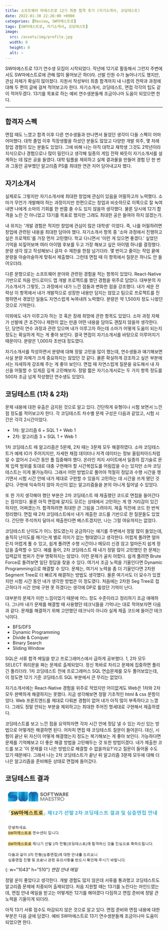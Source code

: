 ```yaml
---
title: 소프트웨어 마에스트로 12기 최종 합격 후기 (자기소개서, 코딩테스트)
date: 2022-01-30 22:26:00 +0900
categories: [Review, SW마에스트로]
tags: [SW마에스트로, 자기소개서, 코딩테스트]
image:
  src: /assets/img/profile.jpg
  width: 0
  height: 0
  alt: ~
---
```


SW마에스트로 13기 연수생 모집이 시작되었다.
작년에 12기로 활동해서 그런지 주변에서도 SW마에스트로에 관해 많이 물어보곤 하더라.
선발 인원 수가 늘어나기도 했지만, 관심 자체가 확실히 많아졌다.
지원서 작성부터 최종 합격까지 내 나름의 전략과 과정에 대해 두 편의 글에 걸쳐 적어보고자 한다.
자기소개서, 코딩테스트, 면접 각각의 팁도 같이 적어두겠다.
13기를 목표로 하는 예비 연수생분들께 조금이나마 도움이 되었으면 한다.

***

## 합격자 스펙

면접 때도 느꼈고 합격 이후 다른 연수생들과 만나면서 들었던 생각이 다들 스펙이 어마어마했다. 대학 졸업 이후 직장생활을 하셨던 분들도 많았고 다양한 개발 외주, 몇 차례 창업 경험이 있는 분들도 있었다. 그에 비해 나는 아직 대학교 재학생 그것도 2학년이라 지식으로나 경험으로나 많이 밀린다고 생각해 일종의 게임 전략 짜듯이 자기소개서를 설계하는 데 많은 공을 들였다. 대학 팀플을 제외하고 실제 결과물을 만들어 경험 단 한 번과 그동안 공부했던 알고리즘 PS를 최대한 연관 지어 담아내고자 했다.

## 자기소개서

실제로도 그렇지만 자기소개서에 최대한 창업에 관심이 있음을 어필하고자 노력했다. 소마가 무언가 개발해야 하는 과정이지만 한편으로는 창업과 비슷하므로 이쪽으로 잘 녹여내면 나에게 소마의 기회를 한 번쯤 줄 수도 있지 않을까 생각했다. 물론 당시에 12기 합격을 노린 건 아니었고 13기를 목표로 했지만 그래도 최대한 공은 들여야 하지 않겠는가.

내 위치는 '개발 경험은 적지만 창업에 관심이 많은 대학생' 이었다. 즉, 나를 어필하려면 창업에 관련된 내용을 최대한 담아야 했다. 자기소개서 항목 중 '소마 과정에서 진행하고 싶은 프로젝트'를 가장 먼저 고민했다. 학교 다니면서 '이런 게 있으면 좋겠다.' 싶었던 기억을 되짚어보며 여러 아이템 후보를 두고 가장 해보고 싶은 아이템 하나를 결정했다. 분량 생각 않고 작성해보니 글자 수 제한을 한참 넘기더라. 몇 번이고 줄이는 작업 끝에 분량을 아슬아슬하게 맞춰서 제출했다. 그런데 면접 때 이 항목에서 질문은 하나도 안 들어오더라.

다른 문항으로는 소프트웨어 분야와 관련된 경험을 적는 항목이 있었다. React-Native 기반으로 처음 안드로이드 앱 개발 프로젝트를 했던 경험을 위주로 담았다. 대부분의 자기소개서가 그렇듯, 그 과정에서 내가 느낀 점들과 변화한 점을 강조했다. 내가 세운 전략상 이 항목에서 내가 개발적으로 성장한 내용만 담지는 않았고 팀으로 프로젝트를 진행하면서 겪었던 일들도 자연스럽게 녹여내려 노력했다. 분량은 약 1,500자 정도 나왔던 것으로 기억한다.

이외에도 내가 이루고자 하는 것 혹은 장래 희망에 관한 항목도 있었다. 소마 과정 자체가 선발에 큰 조건이나 제한이 없는 만큼 어떤 내용을 담아도 괜찮지 않을까 생각한다. 단, 당연히 연수 과정과 관련 있으며 내가 이루고자 하는데 소마가 어떻게 도움이 되는지 정도는 확실하게 적는 게 좋아 보인다. 결국 면접이 자기소개서를 바탕으로 이루어지기 때문이다. 분량은 1,000자 초반대 정도였다.

자기소개서를 작성하면서 분량에 대해 정말 고민을 많이 했는데, 연수생들과 얘기해보면 사실 분량 자체가 크게 중요하지는 않았던 것 같다. 물론 확실하게 강조하고 싶은 부분에서는 자세하게 강조해 주는 게 좋아 보인다. 면접 때 자연스럽게 질문을 유도해서 내 자신을 어필할 수 있게끔 깊게 고민해보자. 정말 짧은 자기소개서로는 두 가지 항목 정도를 500자 조금 넘게 작성했던 연수생도 있었다.

## 코딩테스트 (1차 & 2차)

문제 내용에 대한 유출은 금지된 것으로 알고 있다. 간단하게 유형이나 시험 보면서 느낀 점 정도를 적어보고자 한다. 각 코딩테스트 차수별 문제 구성은 다음과 같았고, 시험 시간은 각각 2시간이었다.

- 1차: 알고리즘 6 + SQL 1 + Web 1
- 2차: 알고리즘 3 + SQL 1 + Web 1

1차 코딩테스트 때 알고리즘은 5문제, 2차 때는 3문제 모두 해결하였다. 소마 코딩테스트가 예제 IO가 주어지지만, 자세한 채점 데이터나 저격 데이터는 정보 올림피아드처럼 알 수 없어서 2시간 동안 풀 집중해야 했다. 온라인 저지 사이트에서 일종의 잡기술로 문제 입력 범위를 토대로 대충 구현해야 할 시간복잡도를 어림잡을 수는 있지만 소마 코딩테스트는 이게 불가능하다. 그래서 어떤 방법으로 풀어야 적절히 정답과 수행 시간을 챙기면서 시험 시간 안에 내가 제대로 구현할 수 있을지 고민하는 데 시간을 쓰게 됐던 것 같다. 구현에 익숙하지 않아 자신이 없는 알고리즘들을 본의 아니게 짚어낼 수 있었다.

또 한 가지 생각해야 했던 부분은 2차 코딩테스트 때 제출했던 코드로 면접을 들어간다는 점이었다. 물론 아직 면접에 갈지도 모르는 상태에서 고민하는 게 영 거리감이 있긴 하지만, 어쩌겠는가. 합격하려면 최대한 큰 그림을 그려야지. 제출 직전에 코드 한 번씩 정리했다. 면접 때 2차 코딩테스트에서 내가 제출한 코드를 기반으로 한 질문들도 있었다. 간단한 주석까지 달아서 제출한다면 베스트겠지만, 나는 그럴 여유까지는 없었다.

코딩테스트 난이도가 어느 정도였는지 궁금하다는 얘기를 주변에서 정말 많이 들었는데, 솔직히 난이도를 매기는게 별로 의미가 없는 형태였다고 생각한다. 어렵게 풀려면 얼마든지 어렵게 풀 수 있고, 쉽게 풀려면 수행 시간이나 메모리 신경 않고 얼마든지 쉽게 정답을 출력할 수 있다. 예를 들어, 2차 코딩테스트 때 내가 정말 많이 고민했던 한 문제는 입력값의 범위가 전부 명확하지는 않았다. 이런 문제가 골치 아팠다. 쉽게 풀려면 Brute Force로 돌려보면 일단 정답을 찾을 수 있다. 여기서 조금 노력을 기울인다면 Dynamic Programming으로 해결할 수 있다. 문제는, 여기서 노력을 좀 더 기울인다면 2차원 Segment Tree로 더 빠르게 해결하는 방법도 생각했다. 물론 여기서도 더 묘수가 있겠지만 시험 시간 동안 내가 생각한 방법은 이 정도였다. 처음에는 2차원 Seg Tree로 접근하다가 시간 안에 구현 못 하겠다는 생각에 DP로 틀었던 기억이 난다.

대부분의 문제가 이런 느낌이었기 때문에 어느 정도 수준이라고 정리하기 조금 애매하다. 그나마 내가 문제를 해결할 때 사용했던 테크닉들을 기억나는 대로 적어보자면 다음과 같다. 문제를 해결하기 위해 고안했던 테크닉이 아니라 실제 제출 코드에 들어간 테크닉이다.
- BFS/DFS
- Dynamic Programming
- Divide & Conquer
- Binary Search
- Sliding Window

SQL은 서류 합격 메일을 받고 프로그래머스에서 급하게 공부했다. 1, 2차 모두 SELECT 쿼리문을 짜는 문제로 출제되었다. 정신 똑바로 차리고 문제에 집중하면 풀리긴 풀리더라. 1차 코딩테스트 전에 프로그래머스 SQL 연습문제를 모두 풀어보았는데, 이 정도면 12기 기준 코딩테스트 SQL 부분에서 큰 무리는 없었다.

자기소개서에는 React-Native 경험을 위주로 적었지만 어이없게도 Web은 1차와 2차 모두 완벽하게 해결하지는 못했다. 지금 생각해보면 정말 기초적인 html & css 문항이었다. Web 프론트엔드를 제대로 다뤄본 경험이 없어 내가 아직 많이 부족하다고 느꼈다. 그래도 정말 안되는 부분을 제외하고는 최대한 주어진 명세대로 구현해서 제출하였다.

코딩테스트를 보고 느낀 점을 요약하자면 각자 시간 안에 정답 낼 수 있는 자신 있는 방법으로 어떻게든 해결하면 된다. 어차피 면접 때 코딩테스트 질문이 들어온다. 대신, 시험이 끝난 뒤 자신이 어떻게 해결했는지 정도는 복기해보는 게 좋아 보인다. 가능하다면 문제를 기억해보고 더 좋은 해결 방법을 고민해두는 것 또한 방법이겠다. 내가 제출한 코드를 보고 '이 문제를 더 나은 방법으로 해결할 수 없을까요?'라고 질문이 들어올 수도 있기 때문에다. 그래서 나는 2차 코딩테스트가 끝난 뒤 알고리즘 3문제 모두에 대해 더 나은 알고리즘을 준비해둔 상태로 면접에 들어갔다.

## 코딩테스트 결과

![1.png](/assets/img/posts/2022-01-09-swm-review-1/1.png){: w="1043" h="510"}
_면접 안내 메일_

정말 운이 좋았다고 생각한다. 개발 경험도 많지 않은데 서류를 통과했고 코딩테스트도 알고리즘 문제에 치중되어 출제되었다. 처음 지원할 때는 13기를 노린다는 마인드였는데, 면접 안내 메일을 받고는 어떻게든 12기를 해야겠다 다짐하고 면접 준비에 정말 큰 노력을 기울이게 되더라.

아직 13기 서류 접수도 마감되지 않은 것으로 알고 있다. 면접 준비와 면접 내용에 대한 부분은 다음 글에 담겠다. 예비 SW마에스트로 13기 연수생분들께 조금이나마 도움이 되었으면 한다.